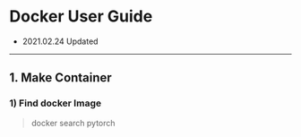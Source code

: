 # Docker User Guide
- 2021.02.24 Updated

---
## 1. Make Container
### 1) Find docker Image
   > docker search pytorch
